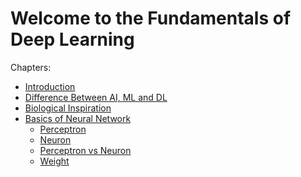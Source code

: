 # Welcome to the Fundamentals of Deep Learning

Chapters:

-   [Introduction](chapters/Introduction)
-   [Difference Between AI, ML and DL](chapters/AI-ML-DL)
-   [Biological Inspiration](chapters/Biological-Inspiration)
-   [Basics of Neural Network](chapters/Basic-of-NN)
    -   [Perceptron](chapters/Basics-of-NN/Perceptron/Perceptron)
    -   [Neuron](chapters/Basics-of-NN/Neuron/Neuron)
    -   [Perceptron vs
        Neuron](chapters/Basics-of-NN/Neuron/Preceptron-Neuron)
    -   [Weight](chapters/Basics-of-NN/Weight)
